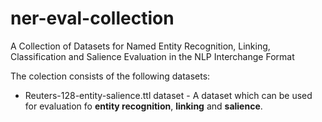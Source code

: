 ner-eval-collection
===================

A Collection of Datasets for Named Entity Recognition, Linking, Classification and Salience Evaluation in the NLP Interchange Format

The colection consists of the following datasets:
  * Reuters-128-entity-salience.ttl dataset - A dataset which can be used for evaluation fo **entity recognition**, **linking** and **salience**.
